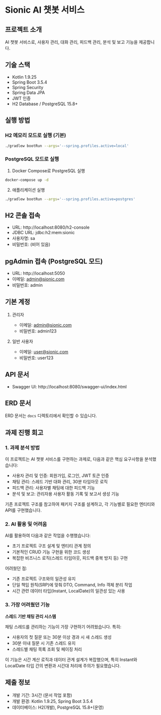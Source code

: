 # Sionic AI 챗봇 서비스

## 프로젝트 소개

AI 챗봇 서비스로, 사용자 관리, 대화 관리, 피드백 관리, 분석 및 보고 기능을 제공합니다.

## 기술 스택

- Kotlin 1.9.25
- Spring Boot 3.5.4
- Spring Security
- Spring Data JPA
- JWT 인증
- H2 Database / PostgreSQL 15.8+

## 실행 방법

### H2 메모리 모드로 실행 (기본)

```bash
./gradlew bootRun --args='--spring.profiles.active=local'
```

### PostgreSQL 모드로 실행

1. Docker Compose로 PostgreSQL 실행

```bash
docker-compose up -d
```

2. 애플리케이션 실행

```bash
./gradlew bootRun --args='--spring.profiles.active=postgres'
```

## H2 콘솔 접속

- URL: http://localhost:8080/h2-console
- JDBC URL: jdbc:h2:mem:sionic
- 사용자명: sa
- 비밀번호: (비어 있음)

## pgAdmin 접속 (PostgreSQL 모드)

- URL: http://localhost:5050
- 이메일: admin@sionic.com
- 비밀번호: admin

## 기본 계정

1. 관리자

   - 이메일: admin@sionic.com
   - 비밀번호: admin123

2. 일반 사용자
   - 이메일: user@sionic.com
   - 비밀번호: user123

## API 문서

- Swagger UI: http://localhost:8080/swagger-ui/index.html

## ERD 문서

ERD 문서는 `docs` 디렉토리에서 확인할 수 있습니다.

## 과제 진행 회고

### 1. 과제 분석 방법

이 프로젝트는 AI 챗봇 서비스를 구현하는 과제로, 다음과 같은 핵심 요구사항을 분석했습니다:

- 사용자 관리 및 인증: 회원가입, 로그인, JWT 토큰 인증
- 채팅 관리: 스레드 기반 대화 관리, 30분 타임아웃 로직
- 피드백 관리: 사용자별 채팅에 대한 피드백 기능
- 분석 및 보고: 관리자용 사용자 활동 기록 및 보고서 생성 기능

기존 프로젝트 구조를 참고하여 패키지 구조를 설계하고, 각 기능별로 필요한 엔티티와 API를 구현했습니다.

### 2. AI 활용 및 어려움

AI를 활용하여 다음과 같은 작업을 수행했습니다:

- 초기 프로젝트 구조 설계 및 엔티티 관계 정의
- 기본적인 CRUD 기능 구현을 위한 코드 생성
- 복잡한 비즈니스 로직(스레드 타임아웃, 피드백 중복 방지 등) 구현

어려웠던 점:

- 기존 프로젝트 구조와의 일관성 유지
- 단일 책임 원칙(SRP)에 맞춰 DTO, Command, Info 객체 분리 작업
- 시간 관련 데이터 타입(Instant, LocalDate)의 일관성 있는 사용

### 3. 가장 어려웠던 기능

**스레드 기반 채팅 관리 시스템**

채팅 스레드를 관리하는 기능이 가장 구현하기 어려웠습니다. 특히:

- 사용자의 첫 질문 또는 30분 이상 경과 시 새 스레드 생성
- 30분 이내 질문 시 기존 스레드 유지
- 스레드별 채팅 목록 조회 및 페이징 처리

이 기능은 시간 계산 로직과 데이터 관계 설계가 복잡했으며, 특히 Instant와 LocalDate 타입 간의 변환과 시간대 처리에 주의가 필요했습니다.

## 제출 정보

- 개발 기간: 3시간 (문서 작업 포함)
- 개발 환경: Kotlin 1.9.25, Spring Boot 3.5.4
- 데이터베이스: H2(개발), PostgreSQL 15.8+(운영)
